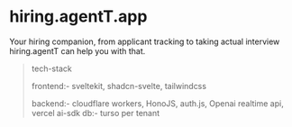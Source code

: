 # hiring.agentT.app
Your hiring companion, from applicant tracking to taking actual interview hiring.agentT can help you with that.


> tech-stack
>
> frontend:- sveltekit, shadcn-svelte, tailwindcss
>
>  backend:- cloudflare workers, HonoJS, auth.js, Openai realtime api, vercel ai-sdk
> db:- turso per tenant

